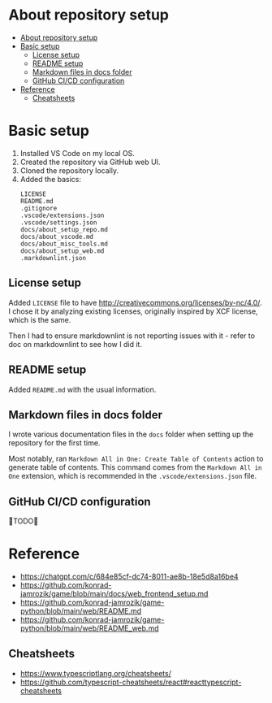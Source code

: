 # About repository setup

- [About repository setup](#about-repository-setup)
- [Basic setup](#basic-setup)
  - [License setup](#license-setup)
  - [README setup](#readme-setup)
  - [Markdown files in docs folder](#markdown-files-in-docs-folder)
  - [GitHub CI/CD configuration](#github-cicd-configuration)
- [Reference](#reference)
  - [Cheatsheets](#cheatsheets)

# Basic setup

1. Installed VS Code on my local OS.
2. Created the repository via GitHub web UI.
3. Cloned the repository locally.
4. Added the basics:
    ```text
    LICENSE
    README.md
    .gitignore
    .vscode/extensions.json
    .vscode/settings.json
    docs/about_setup_repo.md
    docs/about_vscode.md
    docs/about_misc_tools.md
    docs/about_setup_web.md
    .markdownlint.json
    ```

## License setup

Added `LICENSE` file to have http://creativecommons.org/licenses/by-nc/4.0/.
I chose it by analyzing existing licenses, originally inspired by XCF license,
which is the same.

Then I had to ensure markdownlint is not reporting issues with it -
refer to doc on markdownlint to see how I did it.

## README setup

Added `README.md` with the usual information.

## Markdown files in docs folder

I wrote various documentation files in the `docs` folder when setting up the repository for the first time.

Most notably, ran `Markdown All in One: Create Table of Contents` action to generate table of contents.
This command comes from the `Markdown All in One` extension, which is recommended in the `.vscode/extensions.json` file.

## GitHub CI/CD configuration

🚧TODO🚧

# Reference

- https://chatgpt.com/c/684e85cf-dc74-8011-ae8b-18e5d8a16be4
- https://github.com/konrad-jamrozik/game/blob/main/docs/web_frontend_setup.md
- https://github.com/konrad-jamrozik/game-python/blob/main/web/README.md
- https://github.com/konrad-jamrozik/game-python/blob/main/web/README_web.md

## Cheatsheets

- https://www.typescriptlang.org/cheatsheets/
- https://github.com/typescript-cheatsheets/react#reacttypescript-cheatsheets

